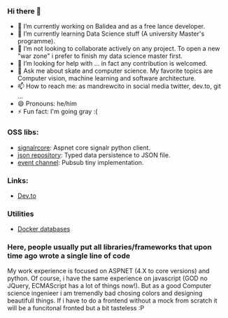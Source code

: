 ### Hi there 👋

- 🔭 I’m currently working on Balidea and as a free lance developer.
- 🌱 I’m currently learning Data Science stuff (A university Master's programme).
- 👯 I’m not looking to collaborate actively on any project. To open a new "war zone" i prefer to finish my data science master first.
- 🤔 I’m looking for help with ... in fact any contribution is welcomed.
- 💬 Ask me about skate and computer science. My favorite topics are Computer vision, machine learning and software architecture.
- 📫 How to reach me: as mandrewcito in social media twitter, dev.to, git ... 
- 😄 Pronouns: he/him
- ⚡ Fun fact: I'm going gray :(

### OSS libs:

* [signalrcore](https://github.com/mandrewcito/signalrcore): Aspnet core signalr python client.
* [json repository](https://github.com/mandrewcito/json_repository): Typed data persistence to JSON file.
* [event channel](https://github.com/mandrewcito/event_channel): Pubsub tiny implementation.

### Links:

* [Dev.to](https://dev.to/mandrewcito/)

### Utilities

* [Docker databases](https://github.com/mandrewcito/DockerDatabses)

### Here, people usually put all libraries/frameworks that upon time ago wrote a single line of code

My work experience is focused on ASPNET (4.X to core versions) and python. Of course, i have the same experience on javascript (GOD no JQuery, ECMAScript has a lot of things now!). But as a good Computer science ingenieer i am tremendly bad chosing colors and designing beautifull things. If i have to do a frontend without a mock from  scratch it will be a funcitonal fronted but a bit tasteless :P
